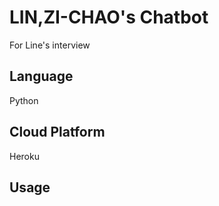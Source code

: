 LIN,ZI-CHAO's Chatbot
=====================
For Line's interview


Language
--------
Python

Cloud Platform
--------------
Heroku

Usage
-----
